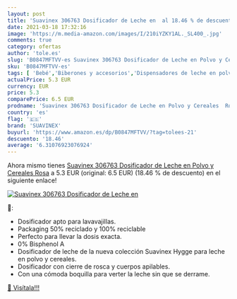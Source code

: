 ```yaml
---
layout: post
title: 'Suavinex 306763 Dosificador de Leche en  al 18.46 % de descuento'
date: 2021-03-18 17:32:16
image: 'https://m.media-amazon.com/images/I/210iYZKY1AL._SL400_.jpg'
comments: true
category: ofertas
author: 'tole.es'
slug: 'B0847MFTVV-es Suavinex 306763 Dosificador de Leche en Polvo y Cereales Rosa'
sku: 'B0847MFTVV-es'
tags: [ 'Bebé','Biberones y accesorios','Dispensadores de leche en polvo','Lactancia y alimentación','suavinex', ]
actualPrice: 5.3 EUR
currency: EUR
price: 5.3
comparePrice: 6.5 EUR
prodname: 'Suavinex 306763 Dosificador de Leche en Polvo y Cereales  Rosa'
country: 'es'
flag: '🇪🇸'
brand: 'SUAVINEX'
buyurl: 'https://www.amazon.es/dp/B0847MFTVV/?tag=tolees-21'
descuento: '18.46'
average: '6.31076923076924'
---
```


Ahora mismo tienes [Suavinex 306763 Dosificador de Leche en Polvo y Cereales  Rosa](https://www.amazon.es/dp/B0847MFTVV/?tag=tolees-21) a 5.3 EUR (original: 6.5 EUR) (18.46 %  de descuento) en el siguiente enlace!

[![Suavinex 306763 Dosificador de Leche en ](https://m.media-amazon.com/images/I/210iYZKY1AL._SL400_.jpg)](https://www.amazon.es/dp/B0847MFTVV/?tag=tolees-21)

🔎:

- Dosificador apto para lavavajillas.
- Packaging 50% reciclado y 100% reciclable
- Perfecto para llevar la dosis exacta.
- 0% Bisphenol A
- Dosificador de leche de la nueva colección Suavinex Hygge para leche en polvo y cereales.
- Dosificador con cierre de rosca y cuerpos apilables.
- Con una cómoda boquilla para verter la leche sin que se derrame.

[🛒 Visítala!!!](https://www.amazon.es/dp/B0847MFTVV/?tag=tolees-21)
